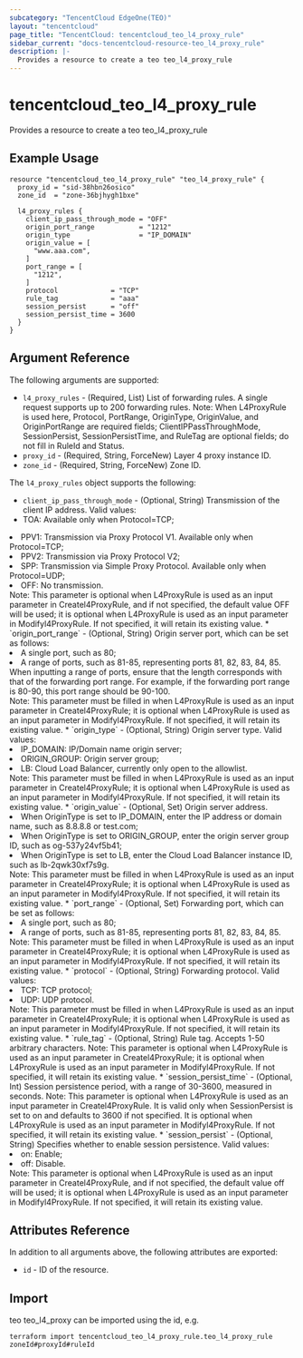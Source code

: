 ```yaml
---
subcategory: "TencentCloud EdgeOne(TEO)"
layout: "tencentcloud"
page_title: "TencentCloud: tencentcloud_teo_l4_proxy_rule"
sidebar_current: "docs-tencentcloud-resource-teo_l4_proxy_rule"
description: |-
  Provides a resource to create a teo teo_l4_proxy_rule
---
```


# tencentcloud_teo_l4_proxy_rule

Provides a resource to create a teo teo_l4_proxy_rule

## Example Usage

```hcl
resource "tencentcloud_teo_l4_proxy_rule" "teo_l4_proxy_rule" {
  proxy_id = "sid-38hbn26osico"
  zone_id  = "zone-36bjhygh1bxe"

  l4_proxy_rules {
    client_ip_pass_through_mode = "OFF"
    origin_port_range           = "1212"
    origin_type                 = "IP_DOMAIN"
    origin_value = [
      "www.aaa.com",
    ]
    port_range = [
      "1212",
    ]
    protocol             = "TCP"
    rule_tag             = "aaa"
    session_persist      = "off"
    session_persist_time = 3600
  }
}
```

## Argument Reference

The following arguments are supported:

* `l4_proxy_rules` - (Required, List) List of forwarding rules. A single request supports up to 200 forwarding rules.
Note: When L4ProxyRule is used here, Protocol, PortRange, OriginType, OriginValue, and OriginPortRange are required fields; ClientIPPassThroughMode, SessionPersist, SessionPersistTime, and RuleTag are optional fields; do not fill in RuleId and Status.
* `proxy_id` - (Required, String, ForceNew) Layer 4 proxy instance ID.
* `zone_id` - (Required, String, ForceNew) Zone ID.

The `l4_proxy_rules` object supports the following:

* `client_ip_pass_through_mode` - (Optional, String) Transmission of the client IP address. Valid values:<li>TOA: Available only when Protocol=TCP;</li> 
<li>PPV1: Transmission via Proxy Protocol V1. Available only when Protocol=TCP;</li>
<li>PPV2: Transmission via Proxy Protocol V2;</li> 
<li>SPP: Transmission via Simple Proxy Protocol. Available only when Protocol=UDP;</li> 
<li>OFF: No transmission.</li>
Note: This parameter is optional when L4ProxyRule is used as an input parameter in Createl4ProxyRule, and if not specified, the default value OFF will be used; it is optional when L4ProxyRule is used as an input parameter in Modifyl4ProxyRule. If not specified, it will retain its existing value.
* `origin_port_range` - (Optional, String) Origin server port, which can be set as follows:<li>A single port, such as 80;</li>
<li>A range of ports, such as 81-85, representing ports 81, 82, 83, 84, 85. When inputting a range of ports, ensure that the length corresponds with that of the forwarding port range. For example, if the forwarding port range is 80-90, this port range should be 90-100.</li>
Note: This parameter must be filled in when L4ProxyRule is used as an input parameter in Createl4ProxyRule; it is optional when L4ProxyRule is used as an input parameter in Modifyl4ProxyRule. If not specified, it will retain its existing value.
* `origin_type` - (Optional, String) Origin server type. Valid values:
<li>IP_DOMAIN: IP/Domain name origin server;</li>
<li>ORIGIN_GROUP: Origin server group;</li>
<li>LB: Cloud Load Balancer, currently only open to the allowlist.</li>
Note: This parameter must be filled in when L4ProxyRule is used as an input parameter in Createl4ProxyRule; it is optional when L4ProxyRule is used as an input parameter in Modifyl4ProxyRule. If not specified, it will retain its existing value.
* `origin_value` - (Optional, Set) Origin server address.
<li>When OriginType is set to IP_DOMAIN, enter the IP address or domain name, such as 8.8.8.8 or test.com;</li>
<li>When OriginType is set to ORIGIN_GROUP, enter the origin server group ID, such as og-537y24vf5b41;</li>
<li>When OriginType is set to LB, enter the Cloud Load Balancer instance ID, such as lb-2qwk30xf7s9g.</li>
Note: This parameter must be filled in when L4ProxyRule is used as an input parameter in Createl4ProxyRule; it is optional when L4ProxyRule is used as an input parameter in Modifyl4ProxyRule. If not specified, it will retain its existing value.
* `port_range` - (Optional, Set) Forwarding port, which can be set as follows:
<li>A single port, such as 80;</li>
<li>A range of ports, such as 81-85, representing ports 81, 82, 83, 84, 85.</li>
Note: This parameter must be filled in when L4ProxyRule is used as an input parameter in Createl4ProxyRule; it is optional when L4ProxyRule is used as an input parameter in Modifyl4ProxyRule. If not specified, it will retain its existing value.
* `protocol` - (Optional, String) Forwarding protocol. Valid values:
<li>TCP: TCP protocol;</li>
<li>UDP: UDP protocol.</li>
Note: This parameter must be filled in when L4ProxyRule is used as an input parameter in Createl4ProxyRule; it is optional when L4ProxyRule is used as an input parameter in Modifyl4ProxyRule. If not specified, it will retain its existing value.
* `rule_tag` - (Optional, String) Rule tag. Accepts 1-50 arbitrary characters.
Note: This parameter is optional when L4ProxyRule is used as an input parameter in Createl4ProxyRule; it is optional when L4ProxyRule is used as an input parameter in Modifyl4ProxyRule. If not specified, it will retain its existing value.
* `session_persist_time` - (Optional, Int) Session persistence period, with a range of 30-3600, measured in seconds.
Note: This parameter is optional when L4ProxyRule is used as an input parameter in Createl4ProxyRule. It is valid only when SessionPersist is set to on and defaults to 3600 if not specified. It is optional when L4ProxyRule is used as an input parameter in Modifyl4ProxyRule. If not specified, it will retain its existing value.
* `session_persist` - (Optional, String) Specifies whether to enable session persistence. Valid values:
<li>on: Enable;</li>
<li>off: Disable.</li>
Note: This parameter is optional when L4ProxyRule is used as an input parameter in Createl4ProxyRule, and if not specified, the default value off will be used; it is optional when L4ProxyRule is used as an input parameter in Modifyl4ProxyRule. If not specified, it will retain its existing value.

## Attributes Reference

In addition to all arguments above, the following attributes are exported:

* `id` - ID of the resource.



## Import

teo teo_l4_proxy can be imported using the id, e.g.

```
terraform import tencentcloud_teo_l4_proxy_rule.teo_l4_proxy_rule zoneId#proxyId#ruleId
```

